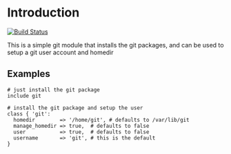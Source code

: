 # Introduction

[![Build Status](https://travis-ci.org/arusso/puppet-git.png?branch=master)](https://travis-ci.org/arusso/puppet-git)

This is a simple git module that installs the git packages, and can be
used to setup a git user account and homedir

## Examples

```
# just install the git package
include git

# install the git package and setup the user
class { 'git':
  homedir        => '/home/git', # defaults to /var/lib/git
  manage_homedir => true,  # defaults to false
  user           => true,  # defaults to false
  username       => 'git', # this is the default
}
```
